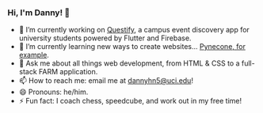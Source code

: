 ### Hi, I'm Danny! 👋

- 🔭 I’m currently working on [Questify](https://github.com/Questify-Dev/), a campus event discovery app for university students powered by Flutter and Firebase.
- 🌱 I’m currently learning new ways to create websites... [Pynecone, for example](https://pynecone.io/).
- 💬 Ask me about all things web development, from HTML & CSS to a full-stack FARM application.
- 📫 How to reach me: email me at dannyhn5@uci.edu!
- 😄 Pronouns: he/him.
- ⚡ Fun fact: I coach chess, speedcube, and work out in my free time! 
